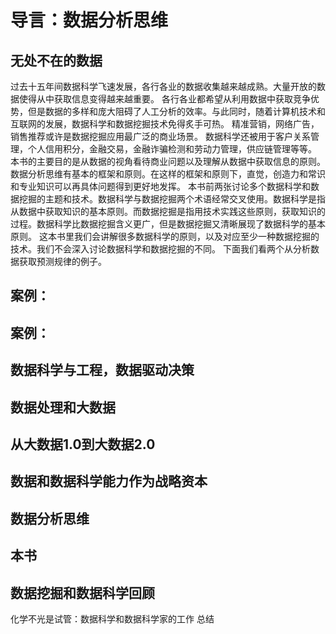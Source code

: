 # 导言：数据分析思维
## 无处不在的数据
过去十五年间数据科学飞速发展，各行各业的数据收集越来越成熟。大量开放的数据使得从中获取信息变得越来越重要。
各行各业都希望从利用数据中获取竞争优势，但是数据的多样和庞大阻碍了人工分析的效率。与此同时，随着计算机技术和互联网的发展，数据科学和数据挖掘技术免得炙手可热。
精准营销，网络广告，销售推荐或许是数据挖掘应用最广泛的商业场景。
数据科学还被用于客户关系管理，个人信用积分，金融交易，金融诈骗检测和劳动力管理，供应链管理等等。
本书的主要目的是从数据的视角看待商业问题以及理解从数据中获取信息的原则。数据分析思维有基本的框架和原则。在这样的框架和原则下，直觉，创造力和常识和专业知识可以再具体问题得到更好地发挥。
本书前两张讨论多个数据科学和数据挖掘的主题和技术。数据科学与数据挖掘两个术语经常交叉使用。数据科学是指从数据中获取知识的基本原则。而数据挖掘是指用技术实践这些原则，获取知识的过程。数据科学比数据挖掘含义更广，但是数据挖掘又清晰展现了数据科学的基本原则。
这本书里我们会讲解很多数据科学的原则，以及对应至少一种数据挖掘的技术。我们不会深入讨论数据科学和数据挖掘的不同。
下面我们看两个从分析数据获取预测规律的例子。
## 案例：
## 案例：
## 数据科学与工程，数据驱动决策
## 数据处理和大数据
## 从大数据1.0到大数据2.0
## 数据和数据科学能力作为战略资本
## 数据分析思维
## 本书
## 数据挖掘和数据科学回顾
化学不光是试管：数据科学和数据科学家的工作
总结
